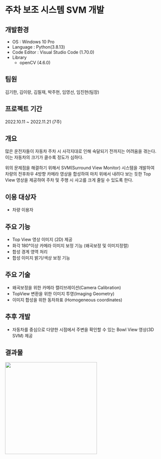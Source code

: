# 주차 보조 시스템 SVM 개발

## 개발환경

- OS : Windows 10 Pro
- Language : Python(3.8.13)
- Code Editor : Visual Studio Code (1.70.0)
- Library
    - openCV (4.6.0)

## 팀원

김기한, 김이랑, 김필재, 박주현, 임영선, 임진현(팀장)

## 프로젝트 기간

2022.10.11 ~ 2022.11.21 (7주)

## 개요

많은 운전자들이 자동차 주차 시 사각지대로 인해 숙달되기 전까지는 어려움을 겪는다. 이는 자동차의 크기가 클수록 정도가 심하다.

위의 문제점을 해결하기 위해서 SVM(Surround View Monitor) 시스템을 개발하여 차량의 전후좌우 4방향 카메라 영상을 합성하여 마치 위에서 내려다 보는 듯한 Top View 영상을 제공하여 주차 및 주행 시 사고를 크게 줄일 수 있도록 한다.

## 이용 대상자

- 차량 이용자

## 주요 기능

- Top View 영상 이미지 (2D) 제공
- 화각 180°이상 카메라 이미지 보정 기능 (왜곡보정 및 이미지정렬)
- 합성 경계 영역 처리
- 합성 이미지 밝기/색상 보정 기능

## 주요 기술

- 왜곡보정을 위한 카메라 캘리브레이션(Camera Calibration)
- TopView 변환을 위한 이미지 투영(Imaging Geometry)
- 이미지 합성을 위한 동차좌표 (Homogeneous coordinates)

## 추후 개발

- 자동차를 중심으로 다양한 시점에서 주변을 확인할 수 있는 Bowl View 영상(3D SVM) 제공

## 결과물

<img src="https://user-images.githubusercontent.com/19484971/202616735-6f23192e-6178-40eb-91fc-a91374316e08.png" width=300>